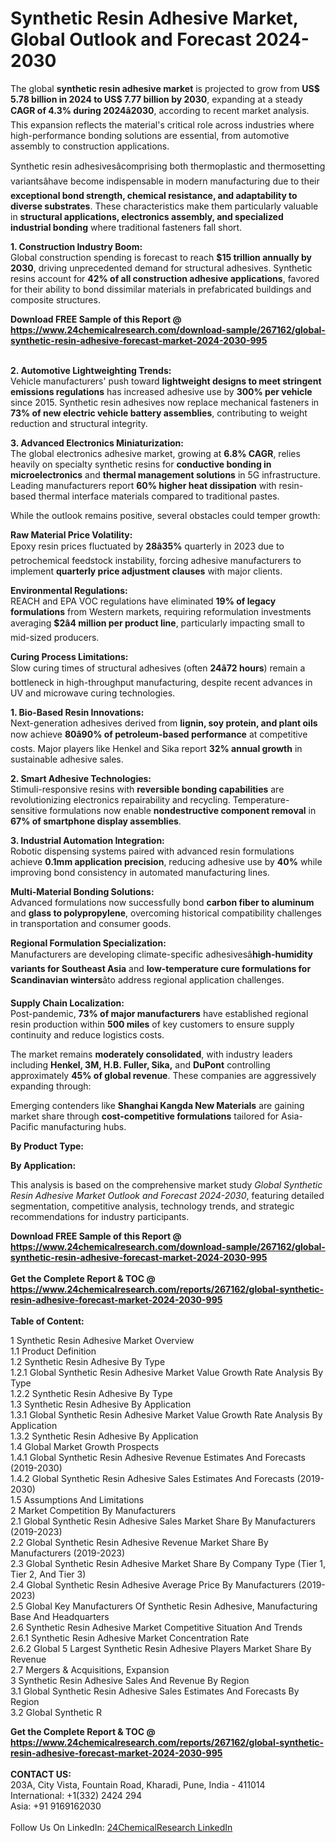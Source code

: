 <h1>Synthetic Resin Adhesive Market, Global Outlook and Forecast 2024-2030</h1><p>The global <strong>synthetic resin adhesive market</strong> is projected to grow from <strong>US$ 5.78 billion in 2024 to US$ 7.77 billion by 2030</strong>, expanding at a steady <strong>CAGR of 4.3% during 2024â2030</strong>, according to recent market analysis. This expansion reflects the material's critical role across industries where high-performance bonding solutions are essential, from automotive assembly to construction applications.</p><p>Synthetic resin adhesivesâcomprising both thermoplastic and thermosetting variantsâhave become indispensable in modern manufacturing due to their <strong>exceptional bond strength, chemical resistance, and adaptability to diverse substrates</strong>. These characteristics make them particularly valuable in <strong>structural applications, electronics assembly, and specialized industrial bonding</strong> where traditional fasteners fall short.</p><p><strong>1. Construction Industry Boom:</strong><br>
Global construction spending is forecast to reach <strong>$15 trillion annually by 2030</strong>, driving unprecedented demand for structural adhesives. Synthetic resins account for <strong>42% of all construction adhesive applications</strong>, favored for their ability to bond dissimilar materials in prefabricated buildings and composite structures.</p><div><b>Download FREE Sample of this Report @ 
            <a href="https://www.24chemicalresearch.com/download-sample/267162/global-synthetic-resin-adhesive-forecast-market-2024-2030-995">
            https://www.24chemicalresearch.com/download-sample/267162/global-synthetic-resin-adhesive-forecast-market-2024-2030-995</a></b></div><br><p><strong>2. Automotive Lightweighting Trends:</strong><br>
Vehicle manufacturers' push toward <strong>lightweight designs to meet stringent emissions regulations</strong> has increased adhesive use by <strong>300% per vehicle</strong> since 2015. Synthetic resin adhesives now replace mechanical fasteners in <strong>73% of new electric vehicle battery assemblies</strong>, contributing to weight reduction and structural integrity.</p><p><strong>3. Advanced Electronics Miniaturization:</strong><br>
The global electronics adhesive market, growing at <strong>6.8% CAGR</strong>, relies heavily on specialty synthetic resins for <strong>conductive bonding in microelectronics</strong> and <strong>thermal management solutions</strong> in 5G infrastructure. Leading manufacturers report <strong>60% higher heat dissipation</strong> with resin-based thermal interface materials compared to traditional pastes.</p><p>While the outlook remains positive, several obstacles could temper growth:</p><p><strong>Raw Material Price Volatility:</strong><br>
	Epoxy resin prices fluctuated by <strong>28â35%</strong> quarterly in 2023 due to petrochemical feedstock instability, forcing adhesive manufacturers to implement <strong>quarterly price adjustment clauses</strong> with major clients.</p><p><strong>Environmental Regulations:</strong><br>
	REACH and EPA VOC regulations have eliminated <strong>19% of legacy formulations</strong> from Western markets, requiring reformulation investments averaging <strong>$2â4 million per product line</strong>, particularly impacting small to mid-sized producers.</p><p><strong>Curing Process Limitations:</strong><br>
	Slow curing times of structural adhesives (often <strong>24â72 hours</strong>) remain a bottleneck in high-throughput manufacturing, despite recent advances in UV and microwave curing technologies.</p><p><strong>1. Bio-Based Resin Innovations:</strong><br>
Next-generation adhesives derived from <strong>lignin, soy protein, and plant oils</strong> now achieve <strong>80â90% of petroleum-based performance</strong> at competitive costs. Major players like Henkel and Sika report <strong>32% annual growth</strong> in sustainable adhesive sales.</p><p><strong>2. Smart Adhesive Technologies:</strong><br>
Stimuli-responsive resins with <strong>reversible bonding capabilities</strong> are revolutionizing electronics repairability and recycling. Temperature-sensitive formulations now enable <strong>nondestructive component removal</strong> in <strong>67% of smartphone display assemblies</strong>.</p><p><strong>3. Industrial Automation Integration:</strong><br>
Robotic dispensing systems paired with advanced resin formulations achieve <strong>0.1mm application precision</strong>, reducing adhesive use by <strong>40%</strong> while improving bond consistency in automated manufacturing lines.</p><p><strong>Multi-Material Bonding Solutions:</strong><br>
	Advanced formulations now successfully bond <strong>carbon fiber to aluminum</strong> and <strong>glass to polypropylene</strong>, overcoming historical compatibility challenges in transportation and consumer goods.</p><p><strong>Regional Formulation Specialization:</strong><br>
	Manufacturers are developing climate-specific adhesivesâ<strong>high-humidity variants for Southeast Asia</strong> and <strong>low-temperature cure formulations for Scandinavian winters</strong>âto address regional application challenges.</p><p><strong>Supply Chain Localization:</strong><br>
	Post-pandemic, <strong>73% of major manufacturers</strong> have established regional resin production within <strong>500 miles</strong> of key customers to ensure supply continuity and reduce logistics costs.</p><p>The market remains <strong>moderately consolidated</strong>, with industry leaders including <strong>Henkel, 3M, H.B. Fuller, Sika,</strong> and <strong>DuPont</strong> controlling approximately <strong>45% of global revenue</strong>. These companies are aggressively expanding through:</p><p>Emerging contenders like <strong>Shanghai Kangda New Materials</strong> are gaining market share through <strong>cost-competitive formulations</strong> tailored for Asia-Pacific manufacturing hubs.</p><p><strong>By Product Type:</strong></p><p><strong>By Application:</strong></p><p>This analysis is based on the comprehensive market study <em>Global Synthetic Resin Adhesive Market Outlook and Forecast 2024-2030</em>, featuring detailed segmentation, competitive analysis, technology trends, and strategic recommendations for industry participants.</p><div><b>Download FREE Sample of this Report @ 
            <a href="https://www.24chemicalresearch.com/download-sample/267162/global-synthetic-resin-adhesive-forecast-market-2024-2030-995">
            https://www.24chemicalresearch.com/download-sample/267162/global-synthetic-resin-adhesive-forecast-market-2024-2030-995</a></b></div><br><div><b>Get the Complete Report & TOC @ 
            <a href="https://www.24chemicalresearch.com/reports/267162/global-synthetic-resin-adhesive-forecast-market-2024-2030-995">
            https://www.24chemicalresearch.com/reports/267162/global-synthetic-resin-adhesive-forecast-market-2024-2030-995</a></b></div><br>
            <b>Table of Content:</b><p>1 Synthetic Resin Adhesive Market Overview<br />
1.1 Product Definition<br />
1.2 Synthetic Resin Adhesive By Type<br />
1.2.1 Global Synthetic Resin Adhesive Market Value Growth Rate Analysis By Type<br />
1.2.2 Synthetic Resin Adhesive By Type<br />
1.3 Synthetic Resin Adhesive By Application<br />
1.3.1 Global Synthetic Resin Adhesive Market Value Growth Rate Analysis By Application<br />
1.3.2 Synthetic Resin Adhesive By Application<br />
1.4 Global Market Growth Prospects<br />
1.4.1 Global Synthetic Resin Adhesive Revenue Estimates And Forecasts (2019-2030)<br />
1.4.2 Global Synthetic Resin Adhesive Sales Estimates And Forecasts (2019-2030)<br />
1.5 Assumptions And Limitations<br />
2 Market Competition By Manufacturers<br />
2.1 Global Synthetic Resin Adhesive Sales Market Share By Manufacturers (2019-2023)<br />
2.2 Global Synthetic Resin Adhesive Revenue Market Share By Manufacturers (2019-2023)<br />
2.3 Global Synthetic Resin Adhesive Market Share By Company Type (Tier 1, Tier 2, And Tier 3)<br />
2.4 Global Synthetic Resin Adhesive Average Price By Manufacturers (2019-2023)<br />
2.5 Global Key Manufacturers Of Synthetic Resin Adhesive, Manufacturing Base And Headquarters<br />
2.6 Synthetic Resin Adhesive Market Competitive Situation And Trends<br />
2.6.1 Synthetic Resin Adhesive Market Concentration Rate<br />
2.6.2 Global 5 Largest Synthetic Resin Adhesive Players Market Share By Revenue<br />
2.7 Mergers & Acquisitions, Expansion<br />
3 Synthetic Resin Adhesive Sales And Revenue By Region<br />
3.1 Global Synthetic Resin Adhesive Sales Estimates And Forecasts By Region<br />
3.2 Global Synthetic R</p><div><b>Get the Complete Report & TOC @ 
            <a href="https://www.24chemicalresearch.com/reports/267162/global-synthetic-resin-adhesive-forecast-market-2024-2030-995">
            https://www.24chemicalresearch.com/reports/267162/global-synthetic-resin-adhesive-forecast-market-2024-2030-995</a></b></div><br><b>CONTACT US:</b><br>
            203A, City Vista, Fountain Road, Kharadi, Pune, India - 411014<br>
            International: +1(332) 2424 294<br>
            Asia: +91 9169162030 <br><br>
            Follow Us On LinkedIn: <a href="https://www.linkedin.com/company/24chemicalresearch/">24ChemicalResearch LinkedIn</a>